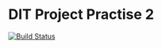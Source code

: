 # DIT Project Practise 2

[![Build Status](https://travis-ci.org/KikiDow/DitProjPractise2.svg?branch=master)](https://travis-ci.org/KikiDow/DitProjPractise2)